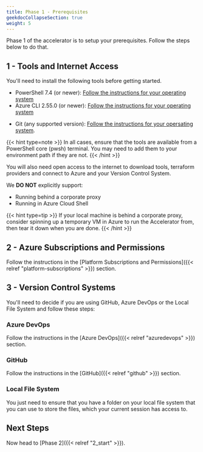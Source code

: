 ```yaml
---
title: Phase 1 - Prerequisites
geekdocCollapseSection: true
weight: 5
---
```


Phase 1 of the accelerator is to setup your prerequisites. Follow the steps below to do that.

## 1 - Tools and Internet Access

You'll need to install the following tools before getting started.

- PowerShell 7.4 (or newer): [Follow the instructions for your operating system](https://learn.microsoft.com/powershell/scripting/install/installing-powershell)
- Azure CLI 2.55.0 (or newer): [Follow the instructions for your operating system](https://learn.microsoft.com/cli/azure/install-azure-cli)
* Git (any supported version): [Follow the instructions for your opersating system](https://git-scm.com/downloads).

{{< hint type=note >}}
In all cases, ensure that the tools are available from a PowerShell core (pwsh) terminal. You may need to add them to your environment path if they are not.
{{< /hint >}}

You will also need open access to the internet to download tools, terraform providers and connect to Azure and your Version Control System.

We **DO NOT** explicitly support:

* Running behind a corporate proxy
* Running in Azure Cloud Shell

{{< hint type=tip >}}
If your local machine is behind a corporate proxy, consider spinning up a temporary VM in Azure to run the Accelerator from, then tear it down when you are done.
{{< /hint >}}

## 2 - Azure Subscriptions and Permissions

Follow the instructions in the [Platform Subscriptions and Permissions]({{< relref "platform-subscriptions" >}}) section.

## 3 - Version Control Systems

You'll need to decide if you are using GitHub, Azure DevOps or the Local File System and follow these steps:

### Azure DevOps

Follow the instructions in the [Azure DevOps]({{< relref "azuredevops" >}}) section.

### GitHub

Follow the instructions in the [GitHub]({{< relref "github" >}}) section.

### Local File System

You just need to ensure that you have a folder on your local file system that you can use to store the files, which your current session has access to.

## Next Steps

Now head to [Phase 2]({{< relref "2_start" >}}).
